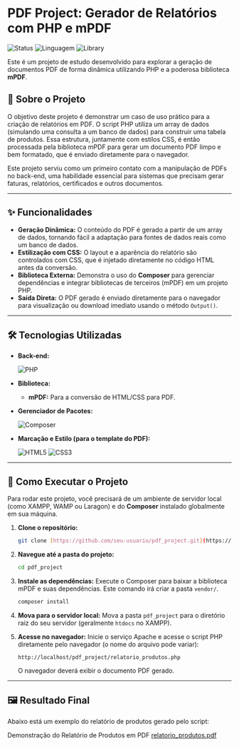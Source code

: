 # PDF Project: Gerador de Relatórios com PHP e mPDF

![Status](https://img.shields.io/badge/status-concluído-brightgreen)    ![Linguagem](https://img.shields.io/badge/linguagem-PHP-blue)    ![Library](https://img.shields.io/badge/library-mPDF-red)

Este é um projeto de estudo desenvolvido para explorar a geração de documentos PDF de forma dinâmica utilizando PHP e a poderosa biblioteca **mPDF**.

## 📝 Sobre o Projeto

O objetivo deste projeto é demonstrar um caso de uso prático para a criação de relatórios em PDF. O script PHP utiliza um array de dados (simulando uma consulta a um banco de dados) para construir uma tabela de produtos. Essa estrutura, juntamente com estilos CSS, é então processada pela biblioteca mPDF para gerar um documento PDF limpo e bem formatado, que é enviado diretamente para o navegador.

Este projeto serviu como um primeiro contato com a manipulação de PDFs no back-end, uma habilidade essencial para sistemas que precisam gerar faturas, relatórios, certificados e outros documentos.

---

## ✨ Funcionalidades

* **Geração Dinâmica:** O conteúdo do PDF é gerado a partir de um array de dados, tornando fácil a adaptação para fontes de dados reais como um banco de dados.
* **Estilização com CSS:** O layout e a aparência do relatório são controlados com CSS, que é injetado diretamente no código HTML antes da conversão.
* **Biblioteca Externa:** Demonstra o uso do **Composer** para gerenciar dependências e integrar bibliotecas de terceiros (mPDF) em um projeto PHP.
* **Saída Direta:** O PDF gerado é enviado diretamente para o navegador para visualização ou download imediato usando o método `Output()`.

---

## 🛠️ Tecnologias Utilizadas

* **Back-end:**
  
    ![PHP](https://img.shields.io/badge/PHP-777BB4?style=for-the-badge&logo=php&logoColor=white)
  
* **Biblioteca:**
    -   **mPDF:** Para a conversão de HTML/CSS para PDF.
* **Gerenciador de Pacotes:**
  
    ![Composer](https://img.shields.io/badge/Composer-885610?style=for-the-badge&logo=Composer&logoColor=white)
  
* **Marcação e Estilo (para o template do PDF):**
  
    ![HTML5](https://img.shields.io/badge/HTML5-E34F26?style=for-the-badge&logo=html5&logoColor=white) ![CSS3](https://img.shields.io/badge/CSS3-1572B6?style=for-the-badge&logo=css3&logoColor=white)

---

## 🚀 Como Executar o Projeto

Para rodar este projeto, você precisará de um ambiente de servidor local (como XAMPP, WAMP ou Laragon) e do **Composer** instalado globalmente em sua máquina.

1.  **Clone o repositório:**
    ```bash
    git clone [https://github.com/seu-usuario/pdf_project.git](https://github.com/seu-usuario/pdf_project.git)
    ```

2.  **Navegue até a pasta do projeto:**
    ```bash
    cd pdf_project
    ```

3.  **Instale as dependências:**
    Execute o Composer para baixar a biblioteca mPDF e suas dependências. Este comando irá criar a pasta `vendor/`.
    ```bash
    composer install
    ```

4.  **Mova para o servidor local:**
    Mova a pasta `pdf_project` para o diretório raiz do seu servidor (geralmente `htdocs` no XAMPP).

5.  **Acesse no navegador:**
    Inicie o serviço Apache e acesse o script PHP diretamente pelo navegador (o nome do arquivo pode variar):
    ```
    http://localhost/pdf_project/relatorio_produtos.php
    ```
    O navegador deverá exibir o documento PDF gerado.

---

## 🖼️ Resultado Final

Abaixo está um exemplo do relatório de produtos gerado pelo script:

Demonstração do Relatório de Produtos em PDF
[relatorio_produtos.pdf](https://github.com/user-attachments/files/22961055/relatorio_produtos.pdf)
